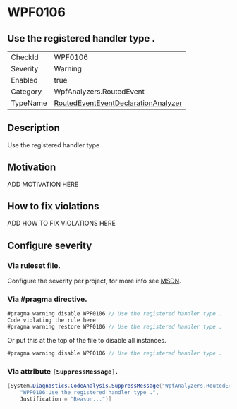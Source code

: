 # WPF0106
## Use the registered handler type .

<!-- start generated table -->
<table>
<tr>
  <td>CheckId</td>
  <td>WPF0106</td>
</tr>
<tr>
  <td>Severity</td>
  <td>Warning</td>
</tr>
<tr>
  <td>Enabled</td>
  <td>true</td>
</tr>
<tr>
  <td>Category</td>
  <td>WpfAnalyzers.RoutedEvent</td>
</tr>
<tr>
  <td>TypeName</td>
  <td><a href="https://github.com/DotNetAnalyzers/WpfAnalyzers/blob/master/WpfAnalyzers.Analyzers/RoutedEventEventDeclarationAnalyzer.cs">RoutedEventEventDeclarationAnalyzer</a></td>
</tr>
</table>
<!-- end generated table -->

## Description

Use the registered handler type .

## Motivation

ADD MOTIVATION HERE

## How to fix violations

ADD HOW TO FIX VIOLATIONS HERE

<!-- start generated config severity -->
## Configure severity

### Via ruleset file.

Configure the severity per project, for more info see [MSDN](https://msdn.microsoft.com/en-us/library/dd264949.aspx).

### Via #pragma directive.
```C#
#pragma warning disable WPF0106 // Use the registered handler type .
Code violating the rule here
#pragma warning restore WPF0106 // Use the registered handler type .
```

Or put this at the top of the file to disable all instances.
```C#
#pragma warning disable WPF0106 // Use the registered handler type .
```

### Via attribute `[SuppressMessage]`.

```C#
[System.Diagnostics.CodeAnalysis.SuppressMessage("WpfAnalyzers.RoutedEvent", 
    "WPF0106:Use the registered handler type .", 
    Justification = "Reason...")]
```
<!-- end generated config severity -->